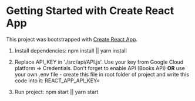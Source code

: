 # Getting Started with Create React App

This project was bootstrapped with [Create React App](https://github.com/facebook/create-react-app).

1. Install dependencies: npm install || yarn install
2. Replace API_KEY in './src/api/API.js'. Use your key from Google Cloud platform => Credentials. Don't forget to enable API (Books API)
**OR** use your own .env file - create this file in root folder of project and write this code into it:
REACT_APP_API_KEY=<you API key without any bracket or quotes>

4. Run project: npm start || yarn start

